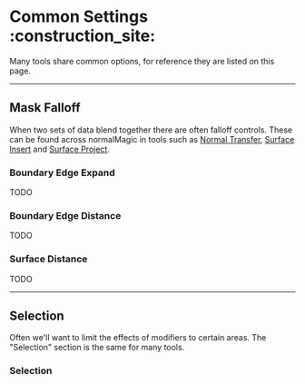 # Common Settings :construction_site:
Many tools share common options, for reference they are listed on this page.

---

## Mask Falloff
When two sets of data blend together there are often falloff controls. These can be found across normalMagic in tools such as [Normal Transfer](normal_tools/normal_transfer.md), [Surface Insert](mesh_tools/surface_insert.md) and [Surface Project](mesh_tools/surface_project.md).


### Boundary Edge Expand
TODO

### Boundary Edge Distance
TODO

### Surface Distance
TODO

---

## Selection
Often we'll want to limit the effects of modifiers to certain areas. The "Selection" section is the same for many tools.

### Selection